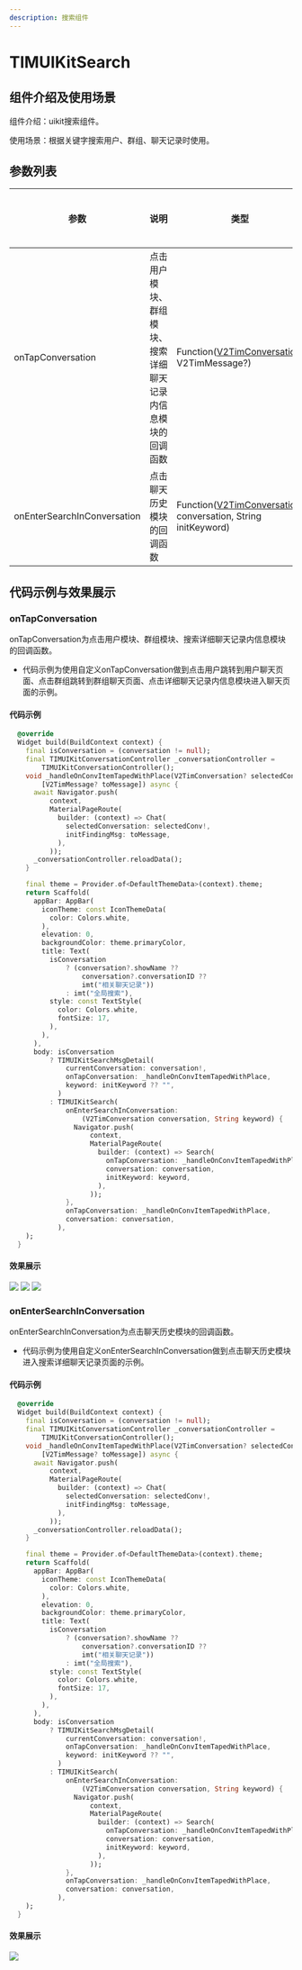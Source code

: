 ```yaml
---
description: 搜索组件
---
```


# TIMUIKitSearch

## 组件介绍及使用场景 <a href="#he-shi-shi-yong" id="he-shi-shi-yong"></a>

组件介绍：uikit搜索组件。

使用场景：根据关键字搜索用户、群组、聊天记录时使用。

## 参数列表

| 参数                          | 说明                             | 类型                                                                                                                   | 是否必填 |
| --------------------------- | ------------------------------ | -------------------------------------------------------------------------------------------------------------------- | ---- |
| onTapConversation           | 点击用户模块、群组模块、搜索详细聊天记录内信息模块的回调函数 | Function([V2TimConversation](../../api/guan-jian-lei/message/v2timconversation.md), V2TimMessage?)                   | 是    |
| onEnterSearchInConversation | 点击聊天历史模块的回调函数                  | Function([V2TimConversation](../../api/guan-jian-lei/message/v2timconversation.md) conversation, String initKeyword) | 是    |

## 代码示例与效果展示

### onTapConversation

onTapConversation为点击用户模块、群组模块、搜索详细聊天记录内信息模块的回调函数。

* 代码示例为使用自定义onTapConversation做到点击用户跳转到用户聊天页面、点击群组跳转到群组聊天页面、点击详细聊天记录内信息模块进入聊天页面的示例。

#### 代码示例

```dart
  @override
  Widget build(BuildContext context) {
    final isConversation = (conversation != null);
    final TIMUIKitConversationController _conversationController =
        TIMUIKitConversationController();
    void _handleOnConvItemTapedWithPlace(V2TimConversation? selectedConv,
        [V2TimMessage? toMessage]) async {
      await Navigator.push(
          context,
          MaterialPageRoute(
            builder: (context) => Chat(
              selectedConversation: selectedConv!,
              initFindingMsg: toMessage,
            ),
          ));
      _conversationController.reloadData();
    }

    final theme = Provider.of<DefaultThemeData>(context).theme;
    return Scaffold(
      appBar: AppBar(
        iconTheme: const IconThemeData(
          color: Colors.white,
        ),
        elevation: 0,
        backgroundColor: theme.primaryColor,
        title: Text(
          isConversation
              ? (conversation?.showName ??
                  conversation?.conversationID ??
                  imt("相关聊天记录"))
              : imt("全局搜索"),
          style: const TextStyle(
            color: Colors.white,
            fontSize: 17,
          ),
        ),
      ),
      body: isConversation
          ? TIMUIKitSearchMsgDetail(
              currentConversation: conversation!,
              onTapConversation: _handleOnConvItemTapedWithPlace,
              keyword: initKeyword ?? "",
            )
          : TIMUIKitSearch(
              onEnterSearchInConversation:
                  (V2TimConversation conversation, String keyword) {
                Navigator.push(
                    context,
                    MaterialPageRoute(
                      builder: (context) => Search(
                        onTapConversation: _handleOnConvItemTapedWithPlace,
                        conversation: conversation,
                        initKeyword: keyword,
                      ),
                    ));
              },
              onTapConversation: _handleOnConvItemTapedWithPlace,
              conversation: conversation,
            ),
    );
  }
```

#### 效果展示

![](../../.gitbook/assets/TIMUIKitSearch-ontapconversation1.gif) ![](../../.gitbook/assets/TIMUIKitSearch-ontapconversation2.gif) ![](<../../.gitbook/assets/TIMUIKitSearch-ontapconversation3 (1).gif>)

### onEnterSearchInConversation

onEnterSearchInConversation为点击聊天历史模块的回调函数。

* 代码示例为使用自定义onEnterSearchInConversation做到点击聊天历史模块进入搜索详细聊天记录页面的示例。

#### 代码示例

```dart
  @override
  Widget build(BuildContext context) {
    final isConversation = (conversation != null);
    final TIMUIKitConversationController _conversationController =
        TIMUIKitConversationController();
    void _handleOnConvItemTapedWithPlace(V2TimConversation? selectedConv,
        [V2TimMessage? toMessage]) async {
      await Navigator.push(
          context,
          MaterialPageRoute(
            builder: (context) => Chat(
              selectedConversation: selectedConv!,
              initFindingMsg: toMessage,
            ),
          ));
      _conversationController.reloadData();
    }

    final theme = Provider.of<DefaultThemeData>(context).theme;
    return Scaffold(
      appBar: AppBar(
        iconTheme: const IconThemeData(
          color: Colors.white,
        ),
        elevation: 0,
        backgroundColor: theme.primaryColor,
        title: Text(
          isConversation
              ? (conversation?.showName ??
                  conversation?.conversationID ??
                  imt("相关聊天记录"))
              : imt("全局搜索"),
          style: const TextStyle(
            color: Colors.white,
            fontSize: 17,
          ),
        ),
      ),
      body: isConversation
          ? TIMUIKitSearchMsgDetail(
              currentConversation: conversation!,
              onTapConversation: _handleOnConvItemTapedWithPlace,
              keyword: initKeyword ?? "",
            )
          : TIMUIKitSearch(
              onEnterSearchInConversation:
                  (V2TimConversation conversation, String keyword) {
                Navigator.push(
                    context,
                    MaterialPageRoute(
                      builder: (context) => Search(
                        onTapConversation: _handleOnConvItemTapedWithPlace,
                        conversation: conversation,
                        initKeyword: keyword,
                      ),
                    ));
              },
              onTapConversation: _handleOnConvItemTapedWithPlace,
              conversation: conversation,
            ),
    );
  }
```

#### 效果展示

![](../../.gitbook/assets/TIMUIKitSearch-ontapconversation3.gif)
